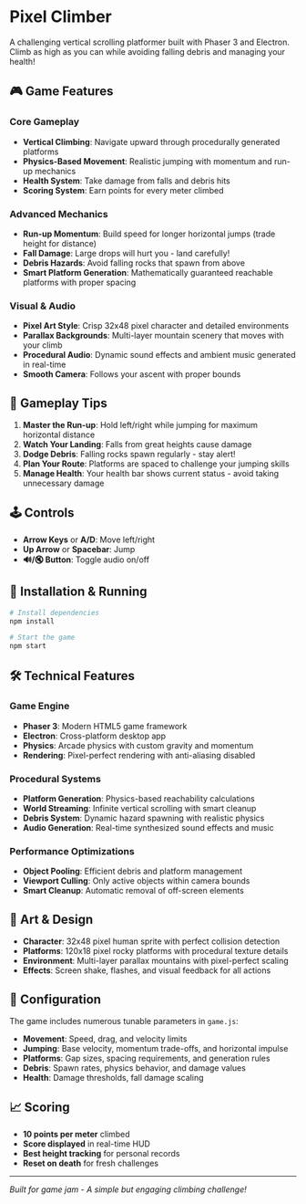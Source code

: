 # Pixel Climber

A challenging vertical scrolling platformer built with Phaser 3 and Electron. Climb as high as you can while avoiding falling debris and managing your health!

## 🎮 Game Features

### Core Gameplay

- **Vertical Climbing**: Navigate upward through procedurally generated platforms
- **Physics-Based Movement**: Realistic jumping with momentum and run-up mechanics
- **Health System**: Take damage from falls and debris hits
- **Scoring System**: Earn points for every meter climbed

### Advanced Mechanics

- **Run-up Momentum**: Build speed for longer horizontal jumps (trade height for distance)
- **Fall Damage**: Large drops will hurt you - land carefully!
- **Debris Hazards**: Avoid falling rocks that spawn from above
- **Smart Platform Generation**: Mathematically guaranteed reachable platforms with proper spacing

### Visual & Audio

- **Pixel Art Style**: Crisp 32x48 pixel character and detailed environments
- **Parallax Backgrounds**: Multi-layer mountain scenery that moves with your climb
- **Procedural Audio**: Dynamic sound effects and ambient music generated in real-time
- **Smooth Camera**: Follows your ascent with proper bounds

## 🎯 Gameplay Tips

1. **Master the Run-up**: Hold left/right while jumping for maximum horizontal distance
2. **Watch Your Landing**: Falls from great heights cause damage
3. **Dodge Debris**: Falling rocks spawn regularly - stay alert!
4. **Plan Your Route**: Platforms are spaced to challenge your jumping skills
5. **Manage Health**: Your health bar shows current status - avoid taking unnecessary damage

## 🕹️ Controls

- **Arrow Keys** or **A/D**: Move left/right
- **Up Arrow** or **Spacebar**: Jump
- **🔊/🔇 Button**: Toggle audio on/off

## 🚀 Installation & Running

```bash
# Install dependencies
npm install

# Start the game
npm start
```

## 🛠️ Technical Features

### Game Engine

- **Phaser 3**: Modern HTML5 game framework
- **Electron**: Cross-platform desktop app
- **Physics**: Arcade physics with custom gravity and momentum
- **Rendering**: Pixel-perfect rendering with anti-aliasing disabled

### Procedural Systems

- **Platform Generation**: Physics-based reachability calculations
- **World Streaming**: Infinite vertical scrolling with smart cleanup
- **Debris System**: Dynamic hazard spawning with realistic physics
- **Audio Generation**: Real-time synthesized sound effects and music

### Performance Optimizations

- **Object Pooling**: Efficient debris and platform management
- **Viewport Culling**: Only active objects within camera bounds
- **Smart Cleanup**: Automatic removal of off-screen elements

## 🎨 Art & Design

- **Character**: 32x48 pixel human sprite with perfect collision detection
- **Platforms**: 120x18 pixel rocky platforms with procedural texture details
- **Environment**: Multi-layer parallax mountains with pixel-perfect scaling
- **Effects**: Screen shake, flashes, and visual feedback for all actions

## 🔧 Configuration

The game includes numerous tunable parameters in `game.js`:

- **Movement**: Speed, drag, and velocity limits
- **Jumping**: Base velocity, momentum trade-offs, and horizontal impulse
- **Platforms**: Gap sizes, spacing requirements, and generation rules
- **Debris**: Spawn rates, physics behavior, and damage values
- **Health**: Damage thresholds, fall damage scaling

## 📈 Scoring

- **10 points per meter** climbed
- **Score displayed** in real-time HUD
- **Best height tracking** for personal records
- **Reset on death** for fresh challenges

---

_Built for game jam - A simple but engaging climbing challenge!_
